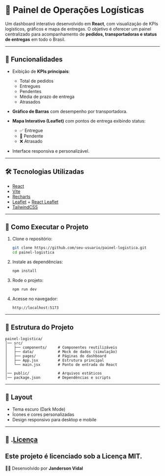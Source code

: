# 🚚 Painel de Operações Logísticas

Um dashboard interativo desenvolvido em **React**, com visualização de
KPIs logísticos, gráficos e mapa de entregas.
O objetivo é oferecer um painel centralizado para acompanhamento de
**pedidos, transportadoras e status de entregas** em todo o Brasil.

------------------------------------------------------------------------

## 📌 Funcionalidades

-   Exibição de **KPIs principais**:

    -   Total de pedidos
    -   Entregues
    -   Pendentes
    -   Média de prazo de entrega
    -   Atrasados

-   **Gráfico de Barras** com desempenho por transportadora.

-   **Mapa Interativo (Leaflet)** com pontos de entrega exibindo status:

    -   ✅ Entregue
    -   🔵 Pendente
    -   ❌ Atrasado

-   Interface responsiva e personalizável.

------------------------------------------------------------------------

## 🛠️ Tecnologias Utilizadas

-   [React](https://react.dev/)
-   [Vite](https://vitejs.dev/)
-   [Recharts](https://recharts.org/)
-   [Leaflet](https://leafletjs.com/) + [React
    Leaflet](https://react-leaflet.js.org/)
-   [TailwindCSS](https://tailwindcss.com/)

------------------------------------------------------------------------

## 🚀 Como Executar o Projeto

1.  Clone o repositório:

    ``` bash
    git clone https://github.com/seu-usuario/painel-logistica.git
    cd painel-logistica
    ```

2.  Instale as dependências:

    ``` bash
    npm install
    ```

3.  Rode o projeto:

    ``` bash
    npm run dev
    ```

4.  Acesse no navegador:

        http://localhost:5173

------------------------------------------------------------------------

## 📂 Estrutura do Projeto

    painel-logistica/
    │── src/
    │   ├── components/     # Componentes reutilizáveis
    │   ├── data/           # Mock de dados (simulação)
    │   ├── pages/          # Páginas do dashboard
    │   ├── App.jsx         # Estrutura principal
    │   └── main.jsx        # Ponto de entrada do React
    │
    │── public/             # Arquivos estáticos
    │── package.json        # Dependências e scripts

------------------------------------------------------------------------

## 🎨 Layout

-   Tema escuro (Dark Mode)
-   Ícones e cores personalizadas
-   Design responsivo para desktop e mobile

------------------------------------------------------------------------

## 📜 .[Licença](https://github.com/DevJVidal/painel-operacoes-logisticas?tab=License-1-ov-file)

Este projeto é licenciado sob a **Licença MIT**.
------------------------------------------------------------------------
👨‍💻 Desenvolvido por **Janderson Vidal**
